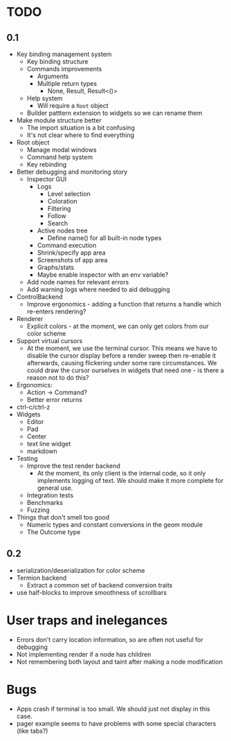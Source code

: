 
# TODO


## 0.1

- Key binding management system
  - Key binding structure
  - Commands improvements
    - Arguments
    - Multiple return types
      - None, Result<Outcome>, Result<()>
  - Help system
    - Will require a `Root` object
  - Builder patttern extension to widgets so we can rename them
- Make module structure better
  - The import situation is a bit confusing
  - It's not clear where to find everything
- Root object
  - Manage modal windows
  - Command help system
  - Key rebinding
- Better debugging and monitoring story
  - Inspector GUI
    - Logs
      - Level selection
      - Coloration
      - Filtering
      - Follow
      - Search
    - Active nodes tree
      - Define name() for all built-in node types
    - Command execution
    - Shrink/specify app area
    - Screenshots of app area
    - Graphs/stats
    - Maybe enable inspector with an env variable?
  - Add node names for relevant errors
  - Add warning logs where needed to aid debugging
- ControlBackend
  - Improve ergonomics - adding a function that returns a handle which re-enters rendering?
- Renderer
  - Explicit colors - at the moment, we can only get colors from our color scheme
- Support virtual cursors
  - At the moment, we use the terminal cursor. This means we have to disable the
    cursor display before a render sweep then re-enable it afterwards, causing
    flickering under some rare circumstances. We could draw the cursor ourselves
    in widgets that need one - is there a reason not to do this?
- Ergonomics:
  - Action -> Command?
  - Better error returns
- ctrl-c/ctrl-z
- Widgets
  - Editor
  - Pad
  - Center
  - text line widget
  - markdown
- Testing
  - Improve the test render backend
    - At the moment, its only client is the internal code, so it only implements
      logging of text. We should make it more complete for general use.
  - Integration tests
  - Benchmarks
  - Fuzzing
- Things that don't smell too good
  - Numeric types and constant conversions in the geom module
  - The Outcome type

## 0.2

- serialization/deserialization for color scheme
- Termion backend
  - Extract a common set of backend conversion traits
- use half-blocks to improve smoothness of scrollbars


# User traps and inelegances

  - Errors don't carry location information, so are often not useful for debugging
  - Not implementing render if a node has children
  - Not remembering both layout and taint after making a node modification

# Bugs

  - Apps crash if terminal is too small. We should just not display in this case.
  - pager example seems to have problems with some special characters (like tabs?)
